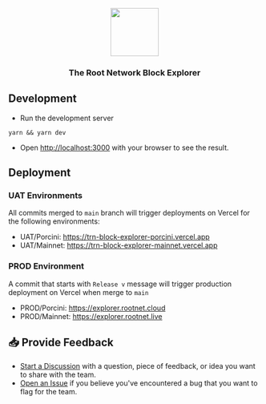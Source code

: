 <p align="center">
    <img src="./.github/logo.png" height="96">
    <h3 align="center">The Root Network Block Explorer</h3>
</p>

## Development

- Run the development server

```
yarn && yarn dev
```

- Open [http://localhost:3000](http://localhost:3000) with your browser to see the result.

## Deployment

### UAT Environments

All commits merged to `main` branch will trigger deployments on Vercel for the following environments:

- UAT/Porcini: https://trn-block-explorer-porcini.vercel.app
- UAT/Mainnet: https://trn-block-explorer-mainnet.vercel.app

### PROD Environment

A commit that starts with `Release v` message will trigger production deployment on Vercel when merge to `main`

- PROD/Porcini: https://explorer.rootnet.cloud
- PROD/Mainnet: https://explorer.rootnet.live

## 📥 Provide Feedback

- [Start a Discussion](https://github.com/futureversecom/trn-block-explorer/discussions) with a question, piece of feedback, or idea you want to share with the team.
- [Open an Issue](https://github.com/futureversecom/trn-block-explorer/issues) if you believe you've encountered a bug that you want to flag for the team.
